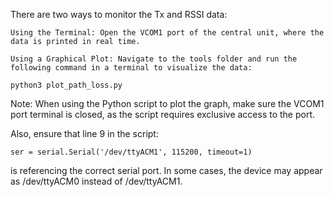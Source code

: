 There are two ways to monitor the Tx and RSSI data:

    Using the Terminal: Open the VCOM1 port of the central unit, where the data is printed in real time.

    Using a Graphical Plot: Navigate to the tools folder and run the following command in a terminal to visualize the data:

    python3 plot_path_loss.py

Note: When using the Python script to plot the graph, make sure the VCOM1 port terminal is closed, as the script requires exclusive access to the port.

Also, ensure that line 9 in the script:

    ser = serial.Serial('/dev/ttyACM1', 115200, timeout=1)

is referencing the correct serial port. In some cases, the device may appear as /dev/ttyACM0 instead of /dev/ttyACM1.
